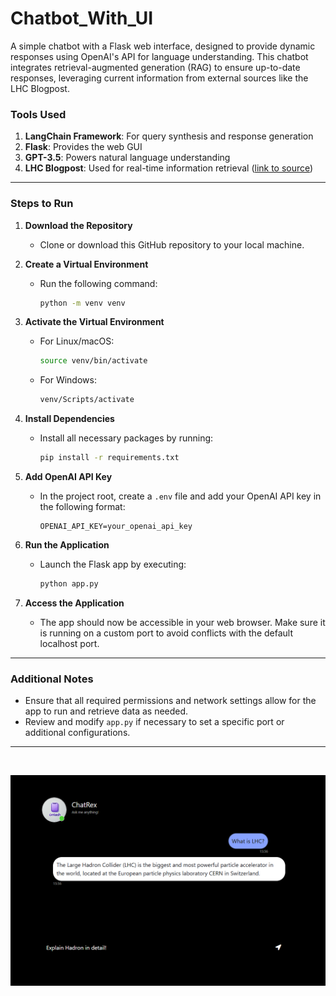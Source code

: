 # Chatbot_With_UI

A simple chatbot with a Flask web interface, designed to provide dynamic responses using OpenAI's API for language understanding. This chatbot integrates retrieval-augmented generation (RAG) to ensure up-to-date responses, leveraging current information from external sources like the LHC Blogpost.

### Tools Used
1. **LangChain Framework**: For query synthesis and response generation
2. **Flask**: Provides the web GUI
3. **GPT-3.5**: Powers natural language understanding
4. **LHC Blogpost**: Used for real-time information retrieval ([link to source](https://www.space.com/large-hadron-collider-particle-accelerator))

---

### **Steps to Run**

1. **Download the Repository**
   - Clone or download this GitHub repository to your local machine.

2. **Create a Virtual Environment**
   - Run the following command:
     ```bash
     python -m venv venv
     ```

3. **Activate the Virtual Environment**
   - For Linux/macOS:
     ```bash
     source venv/bin/activate
     ```
   - For Windows:
     ```bash
     venv/Scripts/activate
     ```

4. **Install Dependencies**
   - Install all necessary packages by running:
     ```bash
     pip install -r requirements.txt
     ```

5. **Add OpenAI API Key**
   - In the project root, create a `.env` file and add your OpenAI API key in the following format:
     ```
     OPENAI_API_KEY=your_openai_api_key
     ```

6. **Run the Application**
   - Launch the Flask app by executing:
     ```bash
     python app.py
     ```

7. **Access the Application**
   - The app should now be accessible in your web browser. Make sure it is running on a custom port to avoid conflicts with the default localhost port.

---

### **Additional Notes**

- Ensure that all required permissions and network settings allow for the app to run and retrieve data as needed.
- Review and modify `app.py` if necessary to set a specific port or additional configurations.

---

<br>

<p align="center">
<img align="center" width="725" alt="no-image" src="https://github.com/makaveli006/ChatRex/blob/f517271f9d157fdcb6cd4162f5676dc57729d673/assets/chatbox.png" >
</p>
